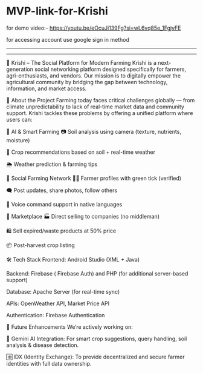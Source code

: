# MVP-link-for-Krishi

for demo video:- https://youtu.be/eOcuJi139Fg?si=wL6vq85e_1FgjvFE

for accessing account use google sign in method

-----------------------------------------------------------------------------
-----------------------------------------------------------------------------

🌾 Krishi – The Social Platform for Modern Farming
Krishi is a next-generation social networking platform designed specifically for farmers, agri-enthusiasts, and vendors. Our mission is to digitally empower the agricultural community by bridging the gap between technology, information, and market access.

🚀 About the Project
Farming today faces critical challenges globally — from climate unpredictability to lack of real-time market data and community support. Krishi tackles these problems by offering a unified platform where users can:

🧠 AI & Smart Farming
📷 Soil analysis using camera (texture, nutrients, moisture)

🌱 Crop recommendations based on soil + real-time weather

🌦 Weather prediction & farming tips

📲 Social Farming Network
🧑‍🌾 Farmer profiles with green tick (verified)

🗨 Post updates, share photos, follow others

🌾 Voice command support in native languages

🛒 Marketplace
🏭 Direct selling to companies (no middleman)

🛍 Sell expired/waste products at 50% price

📦 Post-harvest crop listing

🛠 Tech Stack
Frontend: Android Studio (XML + Java)

Backend: Firebase ( Firebase Auth) and PHP (for additional server-based support)

Database:  Apache Server (for real-time sync)

APIs: OpenWeather API, Market Price API

Authentication: Firebase Authentication

🔮 Future Enhancements
We’re actively working on:

🤖 Gemini AI Integration: For smart crop suggestions, query handling, soil analysis & disease detection.

🆔 IDX (Identity Exchange): To provide decentralized and secure farmer identities with full data ownership.
